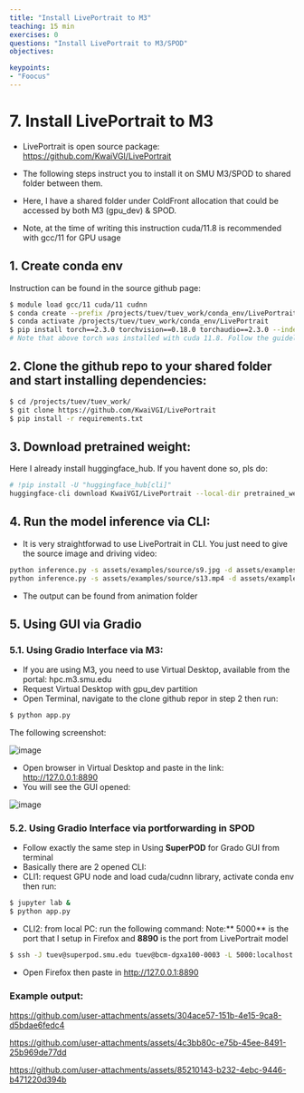 ```yaml
---
title: "Install LivePortrait to M3"
teaching: 15 min
exercises: 0
questions: "Install LivePortrait to M3/SPOD"
objectives:

keypoints:
- "Foocus"
---
```

# 7. Install LivePortrait to M3

- LivePortrait is open source package: https://github.com/KwaiVGI/LivePortrait

- The following steps instruct you to install it on SMU M3/SPOD to shared folder between them.

- Here, I have a shared folder under ColdFront allocation that could be accessed by both M3 (gpu_dev) & SPOD.

- Note, at the time of writing this instruction cuda/11.8 is recommended with gcc/11 for GPU usage

## 1. Create conda env

Instruction can be found in the source github page: 

```bash
$ module load gcc/11 cuda/11 cudnn
$ conda create --prefix /projects/tuev/tuev_work/conda_env/LivePortrait python=3.10 pip --y
$ conda activate /projects/tuev/tuev_work/conda_env/LivePortrait
$ pip install torch==2.3.0 torchvision==0.18.0 torchaudio==2.3.0 --index-url https://download.pytorch.org/whl/cu118
# Note that above torch was installed with cuda 11.8. Follow the guideline from github page to install other cuda version
```

## 2. Clone the github repo to your shared folder and start installing dependencies:

```bash
$ cd /projects/tuev/tuev_work/
$ git clone https://github.com/KwaiVGI/LivePortrait
$ pip install -r requirements.txt
```

## 3. Download pretrained weight:

Here I already install huggingface_hub. If you havent done so, pls do:

```bash
# !pip install -U "huggingface_hub[cli]"
huggingface-cli download KwaiVGI/LivePortrait --local-dir pretrained_weights --exclude "*.git*" "README.md" "docs"
```

## 4. Run the model inference via CLI:

- It is very straightforwad to use LivePortrait in CLI. You just need to give the source image and driving video:

```bash
python inference.py -s assets/examples/source/s9.jpg -d assets/examples/driving/d5.pkl # portrait animation
python inference.py -s assets/examples/source/s13.mp4 -d assets/examples/driving/d5.pkl # portrait video editing
```

- The output can be found from animation folder

## 5. Using GUI via Gradio

### 5.1. Using Gradio Interface via M3:

- If you are using M3, you need to use Virtual Desktop, available from the portal: hpc.m3.smu.edu
- Request Virtual Desktop with gpu_dev partition
- Open Terminal, navigate to the clone github repor in step 2 then run:

```bash
$ python app.py
```

The following screenshot:

![image](https://github.com/user-attachments/assets/6ee7a935-a478-4549-9b2e-55b7a2c911e1)

- Open browser in Virtual Desktop and paste in the link:  http://127.0.0.1:8890
- You will see the GUI opened:

![image](https://github.com/user-attachments/assets/d81dcd4e-3065-4fb5-a604-b8a9682b4b61)

### 5.2. Using Gradio Interface via portforwarding in SPOD

- Follow exactly the same step in Using **SuperPOD** for Grado GUI from terminal
- Basically there are 2 opened CLI:
- CLI1: request GPU node and load cuda/cudnn library, activate conda env then run:

```bash
$ jupyter lab &
$ python app.py
```

- CLI2: from local PC: run the following command:
Note:** 5000** is the port that I setup in Firefox and **8890** is the port from LivePortrait model
```bash
$ ssh -J tuev@superpod.smu.edu tuev@bcm-dgxa100-0003 -L 5000:localhost:5000 -L 8890:localhost:8890
```

- Open Firefox then paste in http://127.0.0.1:8890

### Example output:




https://github.com/user-attachments/assets/304ace57-151b-4e15-9ca8-d5bdae6fedc4


https://github.com/user-attachments/assets/4c3bb80c-e75b-45ee-8491-25b969de77dd


https://github.com/user-attachments/assets/85210143-b232-4ebc-9446-b471220d394b

